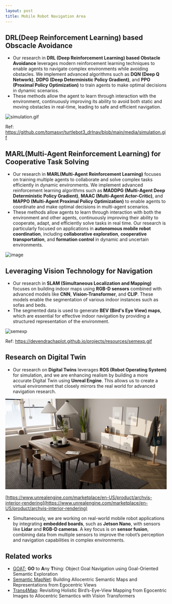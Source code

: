 ```yaml
---
layout: post
title: Mobile Robot Navigation Area
---
```


## DRL(Deep Reinforcement Learning) based Obscacle Avoidance

- Our research in **DRL (Deep Reinforcement Learning) based Obstacle Avoidance** leverages modern reinforcement learning techniques to enable agents to navigate complex environments while avoiding obstacles. We implement advanced algorithms such as **DQN (Deep Q Network)**, **DDPG (Deep Deterministic Policy Gradient)**, and **PPO (Proximal Policy Optimization)** to train agents to make optimal decisions in dynamic scenarios.
- These methods allow the agent to learn through interaction with the environment, continuously improving its ability to avoid both static and moving obstacles in real-time, leading to safe and efficient navigation.

![simulation.gif](https://github.com/tomasvr/turtlebot3_drlnav/blob/main/media/simulation.gif?raw=truef)

Ref: https://github.com/tomasvr/turtlebot3_drlnav/blob/main/media/simulation.gif

## MARL(Multi-Agent Reinforcement Learning) for Cooperative Task Solving

- Our research in **MARL(Multi-Agent Reinforcement Learning)** focuses on training multiple agents to collaborate and solve complex tasks efficiently in dynamic environments. We implement advanced reinforcement learning algorithms such as **MADDPG (Multi-Agent Deep Deterministic Policy Gradient)**, **MAAC (Multi-Agent Actor-Critic)**, and **MAPPO (Multi-Agent Proximal Policy Optimization)** to enable agents to coordinate and make optimal decisions in multi-agent scenarios.
- These methods allow agents to learn through interaction with both the environment and other agents, continuously improving their ability to cooperate, adapt, and efficiently solve tasks in real time. Our research is particularly focused on applications in **autonomous mobile robot coordination**, including **collaborative exploration**, **cooperative transportation**, and **formation control** in dynamic and uncertain environments.

![image](https://camo.githubusercontent.com/0eec68314bcbb7aeefe4580c24fcac485d867b04e8b07f91d752c57b92f97db7/68747470733a2f2f696d616765732e76656c6f672e696f2f696d616765732f6c656568653232382f706f73742f38643031373936642d313333642d343162612d386563362d6266343366393933373033322f696d6167652e706e67)  
## Leveraging Vision Technology for Navigation

- Our research in **SLAM (Simultaneous Localization and Mapping)** focuses on building indoor maps using **RGB-D sensors** combined with advanced models like **CNN**, **Vision-Transformer**, and **CLIP**. These models enable the segmentation of various indoor instances such as sofas and beds.
- The segmented data is used to generate **BEV (Bird's Eye View) maps**, which are essential for effective indoor navigation by providing a structured representation of the environment.

![semexp](https://devendrachaplot.github.io/projects/resources/semexp.gif)

Ref: https://devendrachaplot.github.io/projects/resources/semexp.gif

## Research on Digital Twin

- Our research on **Digital Twins** leverages **ROS (Robot Operating System)** for simulation, and we are enhancing realism by building a more accurate Digital Twin using **Unreal Engine**. This allows us to create a virtual environment that closely mirrors the real world for advanced navigation research.

![archvis-interior-rendering](./cvfolder/archvis-interior-rendering.png)

[https://www.unrealengine.com/marketplace/en-US/product/archvis-interior-rendering](https://www.unrealengine.com/marketplace/en-US/product/archvis-interior-rendering)

- Simultaneously, we are working on real-world mobile robot applications by integrating **embedded boards**, such as **Jetson Nano**, with sensors like **Lidar** and **RGB-D cameras**. A key focus is on **sensor fusion**, combining data from multiple sensors to improve the robot’s perception and navigation capabilities in complex environments.

## Related works

- [GOAT](https://theophilegervet.github.io/projects/goat/); **GO** to **A**ny **T**hing: Object Goal Navigation using Goal-Oriented Semantic Exploration
- [Semantic MapNet](https://arxiv.org/abs/2010.01191): Building Allocentric Semantic Maps and Representations from Egocentric Views
- [Trans4Map](https://arxiv.org/abs/2207.06205): Revisiting Holistic Bird’s-Eye-View Mapping from Egocentric Images to Allocentric Semantics with Vision Transformers
